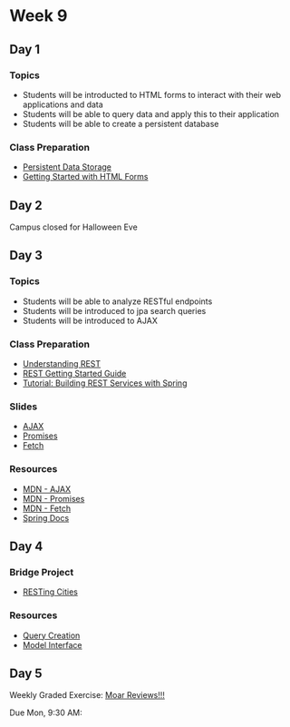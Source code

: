 # Week 9

## Day 1

### Topics

-   Students will be introducted to HTML forms to interact with their web applications and data
-   Students will be able to query data and apply this to their application
-   Students will be able to create a persistent database

### Class Preparation

-   [Persistent Data Storage](https://wecancodeit.github.io/java-resources/data-access/h2/persistent-storage/)
-   [Getting Started with HTML Forms](https://wecancodeit.github.io/java-resources/jpa/forms.html)

## Day 2

Campus closed for Halloween Eve

## Day 3

### Topics

-   Students will be able to analyze RESTful endpoints
-   Students will be introduced to jpa search queries
-   Students will be introduced to AJAX

### Class Preparation

-   [Understanding REST](https://spring.io/understanding/REST)
-   [REST Getting Started Guide](https://spring.io/guides/gs/rest-service/)
-   [Tutorial: Building REST Services with Spring](https://spring.io/guides/tutorials/bookmarks/)

### Slides

-   [AJAX](https://wecancodeit.github.io/java-slides/frontend/js-ajax)
-   [Promises](https://wecancodeit.github.io/java-slides/frontend/js-promises)
-   [Fetch](https://wecancodeit.github.io/java-slides/frontend/js-fetch)

### Resources

-   [MDN - AJAX](https://developer.mozilla.org/en-US/docs/Web/Guide/AJAX)
-   [MDN - Promises](https://developer.mozilla.org/en-US/docs/Web/JavaScript/Reference/Global_Objects/Promise)
-   [MDN - Fetch](https://developer.mozilla.org/en-US/docs/Web/API/Fetch_API)
-   [Spring Docs](https://docs.spring.io/spring/docs/4.3.x/spring-framework-reference/htmlsingle/)

## Day 4

### Bridge Project

-   [RESTing Cities](https://wecancodeit.github.io/java-exercises/resting-cities/)

### Resources

-   [Query Creation](https://docs.spring.io/spring-data/jpa/docs/current/reference/html/#jpa.query-methods.query-creation)
-   [Model Interface](https://docs.spring.io/spring/docs/current/javadoc-api/org/springframework/ui/Model.html)

## Day 5

Weekly Graded Exercise: [Moar Reviews!!!](https://wecancodeit.github.io/java-exercises/reviews-site-iteration-3/)

Due Mon, 9:30 AM:
